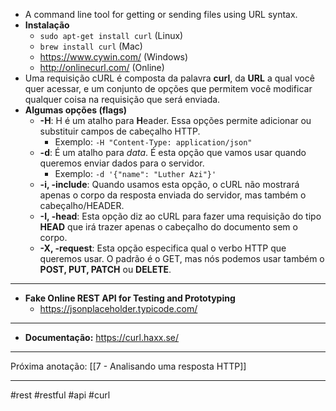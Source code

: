 - A command line tool for getting or sending files using URL syntax.
- **Instalação**
	- `sudo apt-get install curl` (Linux)
	- `brew install curl` (Mac)
	- https://www.cywin.com/ (Windows)
	- http://onlinecurl.com/ (Online)
- Uma requisição cURL é composta da palavra **curl**, da **URL** a qual você quer acessar, e um conjunto de opções que permitem você modificar qualquer coisa na requisição que será enviada.
- **Algumas opções (flags)**
	- **-H**: H é um atalho para **H**eader. Essa opções permite adicionar ou substituir campos de cabeçalho HTTP.
		- Exemplo: `-H "Content-Type: application/json"`
	- **-d**: É um atalho para *data*. É esta opção que vamos usar quando queremos enviar dados para o servidor.
		- Exemplo: `-d '{"name": "Luther Azi"}'`
	- **-i, -include**: Quando usamos esta opção, o cURL não mostrará apenas o corpo da resposta enviada do servidor, mas também o cabeçalho/HEADER.
	- **-I, -head**: Esta opção diz ao cURL para fazer uma requisição do tipo **HEAD** que irá trazer apenas o cabeçalho do documento sem o corpo.
	- **-X, -request**: Esta opção especifica qual o verbo HTTP que queremos usar. O padrão é o GET, mas nós podemos usar também o **POST, PUT, PATCH** ou **DELETE**.
---
- **Fake Online REST API for Testing and Prototyping**
	- https://jsonplaceholder.typicode.com/
---
- **Documentação:** https://curl.haxx.se/
---
Próxima anotação: [[7 - Analisando uma resposta HTTP]]

---
#rest #restful #api #curl 